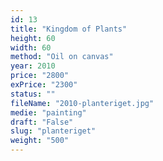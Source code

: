 ```yaml
---
id: 13
title: "Kingdom of Plants"
height: 60
width: 60
method: "Oil on canvas"
year: 2010
price: "2800"
exPrice: "2300"
status: ""
fileName: "2010-planteriget.jpg"
medie: "painting"
draft: "False"
slug: "planteriget"
weight: "500"
---
```

